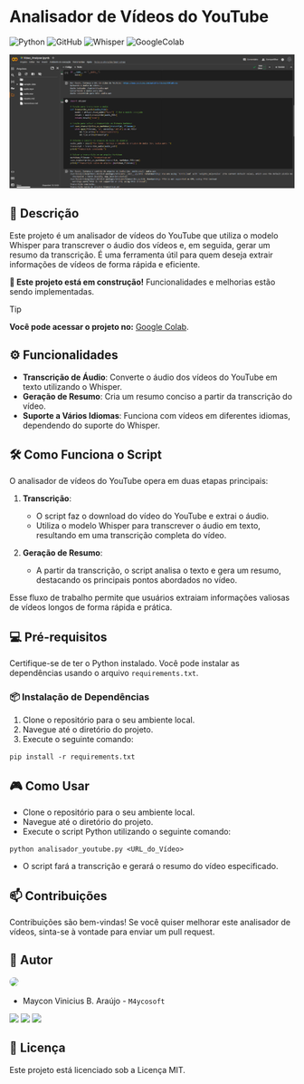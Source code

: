 # Analisador de Vídeos do YouTube

![Python](https://img.shields.io/badge/python-3670A0?style=for-the-badge&logo=python&logoColor=ffffff)
![GitHub](https://img.shields.io/badge/GitHub-100000?style=for-the-badge&logo=github&logoColor=white)
![Whisper](https://img.shields.io/badge/whisper-000000?style=for-the-badge&logo=whisper&logoColor=white)
![GoogleColab](https://img.shields.io/badge/Colab-F9AB00?style=for-the-badge&logo=googlecolab&color=525252)

![Img1](./assets/Tela1.png)

## 📕 Descrição

Este projeto é um analisador de vídeos do YouTube que utiliza o modelo Whisper para transcrever o áudio dos vídeos e, em seguida, gerar um resumo da transcrição. É uma ferramenta útil para quem deseja extrair informações de vídeos de forma rápida e eficiente.

**🔧 Este projeto está em construção!** Funcionalidades e melhorias estão sendo implementadas.

> [!TIP]
> **Você pode acessar o projeto no:** 
> <a href="https://colab.research.google.com/drive/1Tq4ZLGE4JCwrDgRs6JR7OXrsVQX7Vz--?usp=sharing" target="_blank">Google Colab</a>.
> 

## ⚙️ Funcionalidades

- **Transcrição de Áudio**: Converte o áudio dos vídeos do YouTube em texto utilizando o Whisper.
- **Geração de Resumo**: Cria um resumo conciso a partir da transcrição do vídeo.
- **Suporte a Vários Idiomas**: Funciona com vídeos em diferentes idiomas, dependendo do suporte do Whisper.

## 🛠️ Como Funciona o Script

O analisador de vídeos do YouTube opera em duas etapas principais:

1. **Transcrição**:
   - O script faz o download do vídeo do YouTube e extrai o áudio.
   - Utiliza o modelo Whisper para transcrever o áudio em texto, resultando em uma transcrição completa do vídeo.

2. **Geração de Resumo**:
   - A partir da transcrição, o script analisa o texto e gera um resumo, destacando os principais pontos abordados no vídeo.

Esse fluxo de trabalho permite que usuários extraiam informações valiosas de vídeos longos de forma rápida e prática.

## 💻 Pré-requisitos

Certifique-se de ter o Python instalado. Você pode instalar as dependências usando o arquivo `requirements.txt`.

### 📦 Instalação de Dependências

1. Clone o repositório para o seu ambiente local.
2. Navegue até o diretório do projeto.
3. Execute o seguinte comando:
~~~ 
pip install -r requirements.txt
~~~

## 🎮 Como Usar

- Clone o repositório para o seu ambiente local.
- Navegue até o diretório do projeto.
- Execute o script Python utilizando o seguinte comando:
~~~ 
python analisador_youtube.py <URL_do_Vídeo>
~~~
- O script fará a transcrição e gerará o resumo do vídeo especificado.

## 📫 Contribuições

Contribuições são bem-vindas! Se você quiser melhorar este analisador de vídeos, sinta-se à vontade para enviar um pull request.

## 🤝 Autor

<img loading="lazy" src="https://avatars.githubusercontent.com/u/62727540?v=4" width=115 style="border-radius: 50%;">

- Maycon Vinicius B. Araújo - ``M4ycosoft``
  
<a href="https://www.linkedin.com/in/mayconaraujo-tech/" target="_blank"><img src="https://img.shields.io/badge/-LinkedIn-%230077B5?style=for-the-badge&logo=linkedin&logoColor=white" target="_blank"></a>
<a href="https://instagram.com/mayconaraujo.tech" target="_blank"><img src="https://img.shields.io/badge/-Instagram-%23E4405F?style=for-the-badge&logo=instagram&logoColor=white" target="_blank"></a>
<a href = "mailto:mayconvbatista84@gmail.com"><img src="https://img.shields.io/badge/Gmail-D14836?style=for-the-badge&logo=gmail&logoColor=white"></a>

## 🧾 Licença

Este projeto está licenciado sob a Licença MIT.
